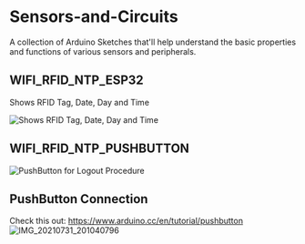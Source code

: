 # Sensors-and-Circuits
A collection of Arduino Sketches that'll help understand the basic properties and functions of various sensors and peripherals.
## WIFI_RFID_NTP_ESP32
Shows RFID Tag, Date, Day and Time

![Shows RFID Tag, Date, Day and Time](https://user-images.githubusercontent.com/61982410/122237606-14fab100-cedd-11eb-91bc-d0d025a19ae9.jpg)

## WIFI_RFID_NTP_PUSHBUTTON
![PushButton for Logout Procedure](https://user-images.githubusercontent.com/61982410/122249597-9c005700-cee6-11eb-9224-aab1b9ce17f4.jpg)

## PushButton Connection
Check this out: https://www.arduino.cc/en/tutorial/pushbutton
![IMG_20210731_201040796](https://user-images.githubusercontent.com/61982410/127743559-194fbba3-8b41-4764-a56f-e6f308deda12.jpg)

